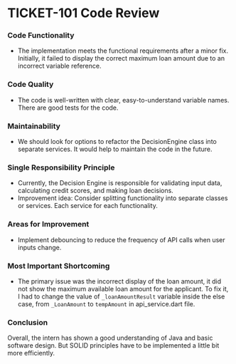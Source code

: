 # TICKET-101 Code Review

### Code Functionality
- The implementation meets the functional requirements after a minor fix. Initially, it failed to display the correct maximum loan amount due to an incorrect variable reference.

### Code Quality
- The code is well-written with clear, easy-to-understand variable names. There are good tests for the code. 

### Maintainability
- We should look for options to refactor the DecisionEngine class into separate services. It would help to maintain the code in the future.

### Single Responsibility Principle
- Currently, the Decision Engine is responsible for validating input data, calculating credit scores, and making loan decisions.
- Improvement idea: Consider splitting functionality into separate classes or services. Each service for each functionality.

### Areas for Improvement
- Implement debouncing to reduce the frequency of API calls when user inputs change.

### Most Important Shortcoming
- The primary issue was the incorrect display of the loan amount, it did not show the maximum available loan amount for the applicant. To fix it, I had to change the value of ```_loanAmountResult``` variable inside the else case, from ```_LoanAmount``` to ```tempAmount``` in api_service.dart file. 

### Conclusion
Overall, the intern has shown a good understanding of Java and basic software design. But SOLID principles have to be implemented a little bit more efficiently. 
